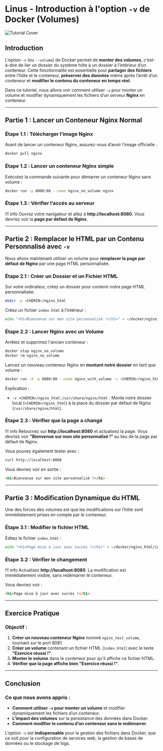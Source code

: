# Linus - Introduction à l'option `-v` de Docker (Volumes)

![Tutorial Cover](assets/docker-volumes.jpg)

## Introduction

L’option `-v` (ou `--volume`) de Docker permet de **monter des volumes**, c'est-à-dire de lier un dossier du système hôte à un dossier à l’intérieur d’un conteneur. Cette fonctionnalité est essentielle pour **partager des fichiers** entre l’hôte et le conteneur, **préserver des données** même après l’arrêt d’un conteneur et **modifier le contenu du conteneur en temps réel**.

Dans ce tutoriel, nous allons voir comment utiliser `-v` pour monter un volume et modifier dynamiquement les fichiers d’un serveur **Nginx** en conteneur.

---

## Partie 1 : Lancer un Conteneur Nginx Normal

### Étape 1.1 : Télécharger l’image Nginx 

Avant de lancer un conteneur Nginx, assurez-vous d’avoir l’image officielle :
```bash
docker pull nginx
```

### Étape 1.2 : Lancer un conteneur Nginx simple

Exécutez la commande suivante pour démarrer un conteneur Nginx sans volume :
```bash
docker run -p 8080:80 --name nginx_no_volume nginx
```

### Étape 1.3 : Vérifier l’accès au serveur

!!! info
    Ouvrez votre navigateur et allez à **http://localhost:8080**. Vous devriez voir la **page par défaut de Nginx**.

---

## Partie 2 : Remplacer le HTML par un Contenu Personnalisé avec `-v`

Nous allons maintenant utiliser un volume pour **remplacer la page par défaut de Nginx** par une page HTML personnalisée.

### Étape 2.1 : Créer un Dossier et un Fichier HTML

Sur votre ordinateur, créez un dossier pour contenir notre page HTML personnalisée:
```bash
mkdir -p <CHEMIN>/nginx_html
```

Créez un fichier `index.html` à l’intérieur :
```bash
echo "<h1>Bienvenue sur mon site personnalisé !</h1>" > ~/docker/nginx_html/index.html
```

### Étape 2.2 : Lancer Nginx avec un Volume

Arrêtez et supprimez l'ancien conteneur :
```bash
docker stop nginx_no_volume  
docker rm nginx_no_volume
```

Lancez un nouveau conteneur Nginx en **montant notre dossier** en tant que volume :
```bash
docker run -d -p 8080:80 --name nginx_with_volume -v <CHEMIN>/nginx_html:/usr/share/nginx/html nginx
```

Explication :
- `-v <CHEMIN>/nginx_html:/usr/share/nginx/html` : Monte notre dossier local (`<CHEMIN>/nginx_html`) à la place du dossier par défaut de Nginx (`/usr/share/nginx/html`).

### Étape 2.3 : Vérifier que la page a changé

!!! info
    Retournez sur **http://localhost:8080** et actualisez la page. Vous devriez voir **"Bienvenue sur mon site personnalisé !"** au lieu de la page par défaut de Nginx.

Vous pouvez également tester avec :
```bash
curl http://localhost:8080
```
Vous devriez voir en sortie :
```html
<h1>Bienvenue sur mon site personnalisé !</h1>
```

---

## Partie 3 : Modification Dynamique du HTML

Une des forces des volumes est que les modifications sur l’hôte sont immédiatement prises en compte par le conteneur.

### Étape 3.1 : Modifier le fichier HTML

Éditez le fichier `index.html` :
```bash
echo "<h1>Page mise à jour avec succès !</h1>" > ~/docker/nginx_html/index.html
```

### Étape 3.2 : Vérifier le changement

!!! info
    Actualisez **http://localhost:8080**. La modification est immédiatement visible, sans redémarrer le conteneur.

Vous devriez voir :
```html
<h1>Page mise à jour avec succès !</h1>
```

---

## Exercice Pratique

### Objectif :
1. **Créer un nouveau conteneur Nginx** nommé `nginx_test_volume`, tournant sur le port 8081.
2. **Créer un volume** contenant un fichier HTML (`index.html`) avec le texte **"Exercice réussi !"**.
3. **Monter le volume** dans le conteneur pour qu'il affiche ce fichier HTML.
4. **Vérifier que la page affiche bien "Exercice réussi !"**.
---

## Conclusion

### Ce que nous avons appris :
- **Comment utiliser `-v` pour monter un volume** et modifier dynamiquement les fichiers d’un conteneur.
- **L'impact des volumes** sur la persistance des données dans Docker.
- **Comment modifier le contenu d’un conteneur sans le redémarrer**.

L’option `-v` est **indispensable** pour la gestion des fichiers dans Docker, que ce soit pour la configuration de services web, la gestion de bases de données ou le stockage de logs.
